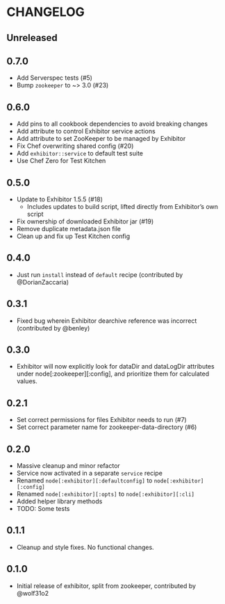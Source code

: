 # CHANGELOG

## Unreleased

## 0.7.0
* Add Serverspec tests (#5)
* Bump `zookeeper` to ~> 3.0 (#23)

## 0.6.0
* Add pins to all cookbook dependencies to avoid breaking changes
* Add attribute to control Exhibitor service actions
* Add attribute to set ZooKeeper to be managed by Exhibitor
* Fix Chef overwriting shared config (#20)
* Add `exhibitor::service` to default test suite
* Use Chef Zero for Test Kitchen

## 0.5.0
* Update to Exhibitor 1.5.5 (#18)
    - Includes updates to build script, lifted directly from Exhibitor’s own script
* Fix ownership of downloaded Exhibitor jar (#19)
* Remove duplicate metadata.json file
* Clean up and fix up Test Kitchen config

## 0.4.0
* Just run `install` instead of `default` recipe (contributed by
  @DorianZaccaria)

## 0.3.1
* Fixed bug wherein Exhibitor dearchive reference was incorrect (contributed by
  @benley)

## 0.3.0
* Exhibitor will now explicitly look for dataDir and dataLogDir attributes
  under node[:zookeeper][:config], and prioritize them for calculated values.

## 0.2.1
* Set correct permissions for files Exhibitor needs to run (#7)
* Set correct parameter name for zookeeper-data-directory (#6)

## 0.2.0
* Massive cleanup and minor refactor
* Service now activated in a separate `service` recipe
* Renamed `node[:exhibitor][:defaultconfig]` to `node[:exhibitor][:config]`
* Renamed `node[:exhibitor][:opts]` to `node[:exhibitor][:cli]`
* Added helper library methods
* TODO: Some tests

## 0.1.1
* Cleanup and style fixes. No functional changes.

## 0.1.0
* Initial release of exhibitor, split from zookeeper, contributed by @wolf31o2 
